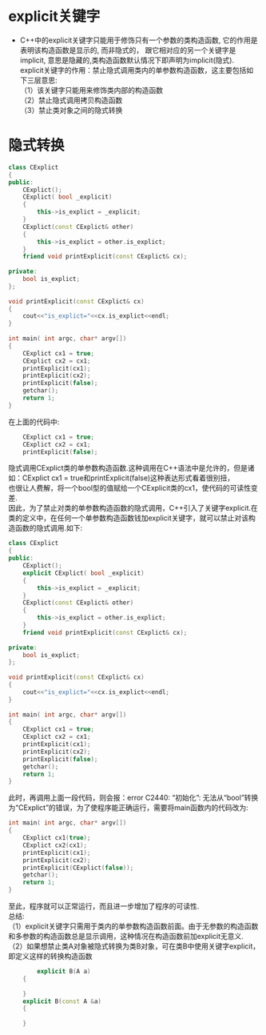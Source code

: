 # explicit关键字
*  C++中的explicit关键字只能用于修饰只有一个参数的类构造函数, 它的作用是表明该构造函数是显示的, 而非隐式的，
跟它相对应的另一个关键字是implicit, 意思是隐藏的,类构造函数默认情况下即声明为implicit(隐式).<br>
explicit关键字的作用：禁止隐式调用类内的单参数构造函数，这主要包括如下三层意思: <br>
（1）该关键字只能用来修饰类内部的构造函数 <br>
（2）禁止隐式调用拷贝构造函数 <br>
（3）禁止类对象之间的隐式转换 <br>
# 隐式转换 
``` cpp
class CExplict
{
public:
	CExplict();
	CExplict( bool _explicit)
	{
		this->is_explict = _explicit;
	}
	CExplict(const CExplict& other)
	{
		this->is_explict = other.is_explict;
	}
	friend void printExplicit(const CExplict& cx);	
 
private:
	bool is_explict;
};
 
void printExplicit(const CExplict& cx)
{
	cout<<"is_explict="<<cx.is_explict<<endl;
}
 
int main( int argc, char* argv[])
{
	CExplict cx1 = true;
	CExplict cx2 = cx1;
	printExplicit(cx1);
	printExplicit(cx2);
	printExplicit(false);
	getchar();
	return 1;
}
```
在上面的代码中: <br>
``` cpp
	CExplict cx1 = true;
	CExplict cx2 = cx1;
	printExplicit(false);
```
隐式调用CExplict类的单参数构造函数.这种调用在C++语法中是允许的，但是诸如：CExplict cx1 = true和printExplicit(false)这种表达形式看着很别扭， <br>
也很让人费解，将一个bool型的值赋给一个CExplicit类的cx1，使代码的可读性变差. <br>
因此，为了禁止对类的单参数构造函数的隐式调用，C++引入了关键字explicit.在类的定义中，在任何一个单参数构造函数钱加explicit关键字，就可以禁止对该构造函数的隐式调用.如下: <br>
``` cpp
class CExplict
{
public:
	CExplict();
	explicit CExplict( bool _explicit)
	{
		this->is_explict = _explicit;
	}
	CExplict(const CExplict& other)
	{
		this->is_explict = other.is_explict;
	}
	friend void printExplicit(const CExplict& cx);	
 
private:
	bool is_explict;
};
 
void printExplicit(const CExplict& cx)
{
	cout<<"is_explict="<<cx.is_explict<<endl;
}
 
int main( int argc, char* argv[])
{
	CExplict cx1 = true;
	CExplict cx2 = cx1;
	printExplicit(cx1);
	printExplicit(cx2);
	printExplicit(false);
	getchar();
	return 1;
}
```
此时，再调用上面一段代码，则会报：error C2440: “初始化”: 无法从“bool”转换为“CExplict”的错误，为了使程序能正确运行，需要将main函数内的代码改为: <br>
``` cpp
int main( int argc, char* argv[])
{
	CExplict cx1(true);
	CExplict cx2(cx1);
	printExplicit(cx1);
	printExplicit(cx2);
	printExplicit(CExplict(false));
	getchar();
	return 1;	
}
```
至此，程序就可以正常运行，而且进一步增加了程序的可读性. <br>
总结: <br>
（1）explicit关键字只需用于类内的单参数构造函数前面。由于无参数的构造函数和多参数的构造函数总是显示调用，这种情况在构造函数前加explicit无意义. <br>
（2）如果想禁止类A对象被隐式转换为类B对象，可在类B中使用关键字explicit，即定义这样的转换构造函数 <br>
``` cpp
        explicit B(A a)
	{
 
	}
	explicit B(const A &a)
	{
 
	}
```


